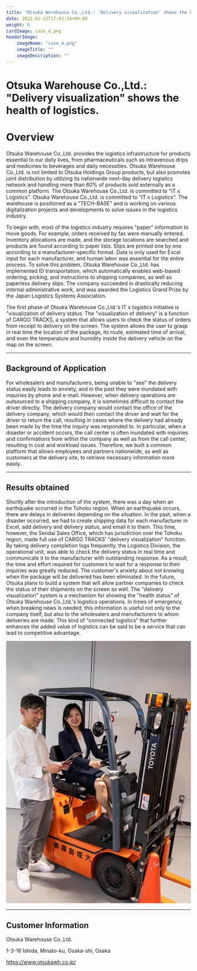 ```yaml
---
title: "Otsuka Warehouse Co.,Ltd.: 'Delivery visualization' shows the health of logistics."
date: 2022-02-23T17:03:34+09:00
weight: 0
cardImage: case_4.png
headerImage:
    imageName: "case_4.png"
    imageTitle: ""
    imageDescription: ""
---
```



# Otsuka Warehouse Co.,Ltd.: "Delivery visualization" shows the health of logistics.

# Overview
Otsuka Warehouse Co.,Ltd. provides the logistics infrastructure for products essential to our daily lives, from pharmaceuticals such as intravenous drips and medicines to beverages and daily necessities. Otsuka Warehouse Co.,Ltd. is not limited to Otsuka Holdings Group products, but also promotes joint distribution by utilizing its nationwide next-day delivery logistics network and handling more than 60% of products sold externally as a common platform. The Otsuka Warehouse Co.,Ltd. is committed to "IT x Logistics".
Otsuka Warehouse Co.,Ltd. is committed to "IT x Logistics". The warehouse is positioned as a "TECH-BASE" and is working on various digitalization projects and developments to solve issues in the logistics industry.

To begin with, most of the logistics industry requires "paper" information to move goods. For example, orders received by fax were manually entered. Inventory allocations are made, and the storage locations are searched and products are found according to paper lists. Slips are printed one by one according to a manufacturer-specific format. Data is only used for Excel input for each manufacturer, and human labor was essential for the entire process. To solve this problem, Otsuka Warehouse Co.,Ltd. has implemented ID transportation, which automatically enables web-based ordering, picking, and instructions to shipping companies, as well as paperless delivery slips. The company succeeded in drastically reducing internal administrative work, and was awarded the Logistics Grand Prize by the Japan Logistics Systems Association.

The first phase of Otsuka Warehouse Co.,Ltd.'s IT x logistics initiative is "visualization of delivery status. The "visualization of delivery" is a function of CARGO TRACKS, a system that allows users to check the status of orders from receipt to delivery on the screen. The system allows the user to grasp in real time the location of the package, its route, estimated time of arrival, and even the temperature and humidity inside the delivery vehicle on the map on the screen.

***

## Background of Application
For wholesalers and manufacturers, being unable to "see" the delivery status easily leads to anxiety, and in the past they were inundated with inquiries by phone and e-mail. However, when delivery operations are outsourced to a shipping company, it is sometimes difficult to contact the driver directly. The delivery company would contact the office of the delivery company, which would then contact the driver and wait for the driver to return the call, resulting in cases where the delivery had already been made by the time the inquiry was responded to. In particular, when a disaster or accident occurs, the call center is often inundated with inquiries and confirmations from within the company as well as from the call center, resulting in cost and workload issues. Therefore, we built a common platform that allows employees and partners nationwide, as well as customers at the delivery site, to retrieve necessary information more easily.

***

## Results obtained
Shortly after the introduction of the system, there was a day when an earthquake occurred in the Tohoku region. When an earthquake occurs, there are delays in deliveries depending on the situation. In the past, when a disaster occurred, we had to create shipping data for each manufacturer in Excel, add delivery and delivery status, and email it to them. This time, however, the Sendai Sales Office, which has jurisdiction over the Tohoku region, made full use of CARGO TRACKS' "delivery visualization" function. By taking delivery completion logs frequently, the Logistics Division, the operational unit, was able to check the delivery status in real time and communicate it to the manufacturer with outstanding response. As a result, the time and effort required for customers to wait for a response to their inquiries was greatly reduced. The customer's anxiety about not knowing when the package will be delivered has been eliminated. In the future, Otsuka plans to build a system that will allow partner companies to check the status of their shipments on the screen as well.
The "delivery visualization" system is a mechanism for showing the "health status" of Otsuka Warehouse Co.,Ltd.'s logistics operations. In times of emergency, when breaking news is needed, this information is useful not only to the company itself, but also to the wholesalers and manufacturers to whom deliveries are made. This kind of "connected logistics" that further enhances the added value of logistics can be said to be a service that can lead to competitive advantage.

![ Image is not Available !](case_4-2.png)

***

## Customer Information
Otsuka Warehouse Co.,Ltd.  

1-3-16 Ishida, Minato-ku, Osaka-shi, Osaka 
 
https://www.otsukawh.co.jp/